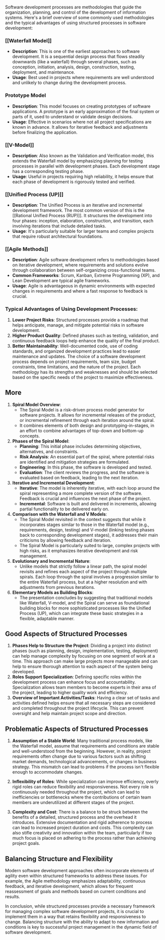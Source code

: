 Software development processes are methodologies that guide the organization, planning, and control of the development of information systems. Here's a brief overview of some commonly used methodologies and the typical advantages of using structured processes in software development:
### [[Waterfall Model]]
- **Description**: This is one of the earliest approaches to software development. It is a sequential design process that flows steadily downwards (like a waterfall) through several phases, such as conception, initiation, analysis, design, construction, testing, deployment, and maintenance.
- **Usage**: Best used in projects where requirements are well understood and unlikely to change during the development process.
### Prototype Model
- **Description**: This model focuses on creating prototypes of software applications. A prototype is an early approximation of the final system or parts of it, used to understand or validate design decisions.
- **Usage**: Effective in scenarios where not all project specifications are known in advance. It allows for iterative feedback and adjustments before finalizing the application.
### [[V-Model]]
- **Description**: Also known as the Validation and Verification model, this extends the Waterfall model by emphasizing planning for testing processes in parallel with development phases. Each development stage has a corresponding testing phase.
- **Usage**: Useful in projects requiring high reliability, it helps ensure that each phase of development is rigorously tested and verified.
### [[Unified Process (UP)]]
- **Description**: The Unified Process is an iterative and incremental development framework. The most common version of this is the [[Rational Unified Process (RUP)]]. It structures the development into four phases: inception, elaboration, construction, and transition, each involving iterations that include detailed tasks.
- **Usage**: It's particularly suitable for larger teams and complex projects that require robust architectural foundations.
### [[Agile Methods]]
- **Description**: Agile software development refers to methodologies based on iterative development, where requirements and solutions evolve through collaboration between self-organizing cross-functional teams.
- **Common Frameworks**: Scrum, Kanban, Extreme Programming (XP), and Lean Development are typical agile frameworks.
- **Usage**: Agile is advantageous in dynamic environments with expected changes in requirements and where a fast response to feedback is crucial.
### Typical Advantages of Using Development Processes:
1. **Lower Project Risks**: Structured processes provide a roadmap that helps anticipate, manage, and mitigate potential risks in software development.
2. **Higher Product Quality**: Defined phases such as testing, validation, and continuous feedback loops help enhance the quality of the final product.
3. **Better Maintainability**: Well-documented code, use of coding standards, and organized development practices lead to easier maintenance and updates.
The choice of a software development process depends on project requirements, team size, budget constraints, time limitations, and the nature of the project. Each methodology has its strengths and weaknesses and should be selected based on the specific needs of the project to maximize effectiveness.

## More
1. **Spiral Model Overview**:
   - The Spiral Model is a risk-driven process model generator for software projects. It allows for incremental releases of the product, or incremental refinement through each iteration around the spiral.
   - It combines elements of both design and prototyping-in-stages, in an effort to combine advantages of top-down and bottom-up concepts.
2. **Phases of the Spiral Model**:
   - **Planning**: This initial phase includes determining objectives, alternatives, and constraints.
   - **Risk Analysis**: An essential part of the spiral, where potential risks are identified and mitigation strategies are formulated.
   - **Engineering**: In this phase, the software is developed and tested.
   - **Evaluation**: The client reviews the progress, and the software is evaluated based on feedback, leading to the next iteration.
3. **Iterative and Incremental Development**:
   - **Iterative**: The model is inherently iterative, with each loop around the spiral representing a more complete version of the software. Feedback is crucial and influences the next phase of the project.
   - **Incremental**: Software is built and delivered in increments, allowing partial functionality to be delivered early on.
4. **Comparison with the Waterfall and V Models**:
   - The Spiral Model revisited in the context suggests that while it incorporates stages similar to those in the Waterfall model (e.g., requirements, design, testing) and V-model (linking testing phases back to corresponding development stages), it addresses their main criticisms by allowing feedback and iteration.
   - The Spiral Model is particularly suited to large, complex projects with high risks, as it emphasizes iterative development and risk management.
5. **Evolutionary and Incremental Nature**:
   - Unlike models that strictly follow a linear path, the spiral model revisits and refines each aspect of the project through multiple spirals. Each loop through the spiral involves a progression similar to the entire Waterfall process, but at a higher resolution and with adjustments from previous iterations.
6. **Elementary Models as Building Blocks**:
   - The presentation concludes by suggesting that traditional models like Waterfall, V-model, and the Spiral can serve as foundational building blocks for more sophisticated processes like the Unified Process (UP), which can integrate these basic strategies in a flexible, adaptable manner.

## Good Aspects of Structured Processes
1. **Phases Help to Structure the Project**: Dividing a project into distinct phases (such as planning, design, implementation, testing, deployment) can help manage complexity by focusing on one segment of work at a time. This approach can make large projects more manageable and can help to ensure thorough attention to each aspect of the system being developed.
2. **Roles Support Specialization**: Defining specific roles within the development process can enhance focus and accountability. Specialization allows team members to become experts in their area of the project, leading to higher quality work and efficiency.
3. **Overview of Important Activities/Tasks**: Having a clear set of tasks and activities defined helps ensure that all necessary steps are considered and completed throughout the project lifecycle. This can prevent oversight and help maintain project scope and direction.
## Problematic Aspects of Structured Processes
1. **Assumption of a Stable World**: Many traditional process models, like the Waterfall model, assume that requirements and conditions are stable and well-understood from the beginning. However, in reality, project requirements often change due to various factors such as shifting market demands, technological advancements, or changes in business strategy. This mismatch can lead to problems if the process isn't flexible enough to accommodate changes.

2. **Inflexibility of Roles**: While specialization can improve efficiency, overly rigid roles can reduce flexibility and responsiveness. Not every role is continuously needed throughout the project, which can lead to inefficiencies or bottlenecks where the contributions of certain team members are underutilized at different stages of the project.

3. **Complexity and Cost**: There is a balance to be struck between the benefits of a detailed, structured process and the overhead it introduces. Extensive documentation and rigid adherence to process can lead to increased project duration and costs. This complexity can also stifle creativity and innovation within the team, particularly if too much focus is placed on adhering to the process rather than achieving project goals.
## Balancing Structure and Flexibility
Modern software development approaches often incorporate elements of agility even within structured frameworks to address these issues. For example, the Agile methodology emphasizes adaptability, continuous feedback, and iterative development, which allows for frequent reassessment of goals and methods based on current conditions and results.

In conclusion, while structured processes provide a necessary framework for managing complex software development projects, it is crucial to implement them in a way that retains flexibility and responsiveness to change. Balancing structure with the ability to adapt to new information and conditions is key to successful project management in the dynamic field of software development.